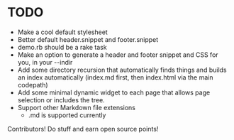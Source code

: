 TODO
====

* Make a cool default stylesheet
* Better default header.snippet and footer.snippet
* demo.rb should be a rake task
* Make an option to generate a header and footer snippet and CSS for you, in your --indir
* Add some directory recursion that automatically finds things and builds an index automatically
  (index.md first, then index.html via the main codepath)
* Add some minimal dynamic widget to each page that allows page selection or includes the tree.
* Support other Markdown file extensions
    * .md is supported currently

Contributors!  Do stuff and earn open source points!

